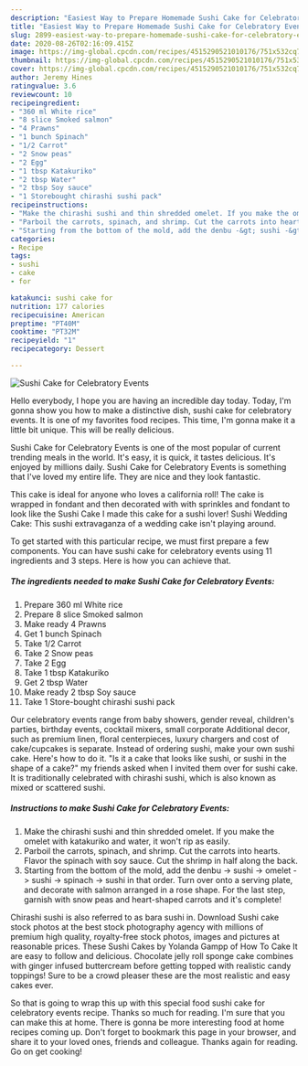 ```yaml
---
description: "Easiest Way to Prepare Homemade Sushi Cake for Celebratory Events"
title: "Easiest Way to Prepare Homemade Sushi Cake for Celebratory Events"
slug: 2899-easiest-way-to-prepare-homemade-sushi-cake-for-celebratory-events
date: 2020-08-26T02:16:09.415Z
image: https://img-global.cpcdn.com/recipes/4515290521010176/751x532cq70/sushi-cake-for-celebratory-events-recipe-main-photo.jpg
thumbnail: https://img-global.cpcdn.com/recipes/4515290521010176/751x532cq70/sushi-cake-for-celebratory-events-recipe-main-photo.jpg
cover: https://img-global.cpcdn.com/recipes/4515290521010176/751x532cq70/sushi-cake-for-celebratory-events-recipe-main-photo.jpg
author: Jeremy Hines
ratingvalue: 3.6
reviewcount: 10
recipeingredient:
- "360 ml White rice"
- "8 slice Smoked salmon"
- "4 Prawns"
- "1 bunch Spinach"
- "1/2 Carrot"
- "2 Snow peas"
- "2 Egg"
- "1 tbsp Katakuriko"
- "2 tbsp Water"
- "2 tbsp Soy sauce"
- "1 Storebought chirashi sushi pack"
recipeinstructions:
- "Make the chirashi sushi and thin shredded omelet. If you make the omelet with katakuriko and water, it won&#39;t rip as easily."
- "Parboil the carrots, spinach, and shrimp. Cut the carrots into hearts. Flavor the spinach with soy sauce. Cut the shrimp in half along the back."
- "Starting from the bottom of the mold, add the denbu -&gt; sushi -&gt; omelet -&gt; sushi -&gt; spinach -&gt; sushi in that order. Turn over onto a serving plate, and decorate with salmon arranged in a rose shape. For the last step, garnish with snow peas and heart-shaped carrots and it&#39;s complete!"
categories:
- Recipe
tags:
- sushi
- cake
- for

katakunci: sushi cake for 
nutrition: 177 calories
recipecuisine: American
preptime: "PT40M"
cooktime: "PT32M"
recipeyield: "1"
recipecategory: Dessert

---
```



![Sushi Cake for Celebratory Events](https://img-global.cpcdn.com/recipes/4515290521010176/751x532cq70/sushi-cake-for-celebratory-events-recipe-main-photo.jpg)

Hello everybody, I hope you are having an incredible day today. Today, I'm gonna show you how to make a distinctive dish, sushi cake for celebratory events. It is one of my favorites food recipes. This time, I'm gonna make it a little bit unique. This will be really delicious.

Sushi Cake for Celebratory Events is one of the most popular of current trending meals in the world. It's easy, it is quick, it tastes delicious. It's enjoyed by millions daily. Sushi Cake for Celebratory Events is something that I've loved my entire life. They are nice and they look fantastic.

This cake is ideal for anyone who loves a california roll! The cake is wrapped in fondant and then decorated with with sprinkles and fondant to look like the Sushi Cake I made this cake for a sushi lover! Sushi Wedding Cake: This sushi extravaganza of a wedding cake isn&#39;t playing around.


To get started with this particular recipe, we must first prepare a few components. You can have sushi cake for celebratory events using 11 ingredients and 3 steps. Here is how you can achieve that.

<!--inarticleads1-->

##### The ingredients needed to make Sushi Cake for Celebratory Events:

1. Prepare 360 ml White rice
1. Prepare 8 slice Smoked salmon
1. Make ready 4 Prawns
1. Get 1 bunch Spinach
1. Take 1/2 Carrot
1. Take 2 Snow peas
1. Take 2 Egg
1. Take 1 tbsp Katakuriko
1. Get 2 tbsp Water
1. Make ready 2 tbsp Soy sauce
1. Take 1 Store-bought chirashi sushi pack


Our celebratory events range from baby showers, gender reveal, children&#39;s parties, birthday events, cocktail mixers, small corporate Additional decor, such as premium linen, floral centerpieces, luxury chargers and cost of cake/cupcakes is separate. Instead of ordering sushi, make your own sushi cake. Here&#39;s how to do it. &#34;Is it a cake that looks like sushi, or sushi in the shape of a cake?&#34; my friends asked when I invited them over for sushi cake. It is traditionally celebrated with chirashi sushi, which is also known as mixed or scattered sushi. 

<!--inarticleads2-->

##### Instructions to make Sushi Cake for Celebratory Events:

1. Make the chirashi sushi and thin shredded omelet. If you make the omelet with katakuriko and water, it won&#39;t rip as easily.
1. Parboil the carrots, spinach, and shrimp. Cut the carrots into hearts. Flavor the spinach with soy sauce. Cut the shrimp in half along the back.
1. Starting from the bottom of the mold, add the denbu -&gt; sushi -&gt; omelet -&gt; sushi -&gt; spinach -&gt; sushi in that order. Turn over onto a serving plate, and decorate with salmon arranged in a rose shape. For the last step, garnish with snow peas and heart-shaped carrots and it&#39;s complete!


Chirashi sushi is also referred to as bara sushi in. Download Sushi cake stock photos at the best stock photography agency with millions of premium high quality, royalty-free stock photos, images and pictures at reasonable prices. These Sushi Cakes by Yolanda Gampp of How To Cake It are easy to follow and delicious. Chocolate jelly roll sponge cake combines with ginger infused buttercream before getting topped with realistic candy toppings! Sure to be a crowd pleaser these are the most realistic and easy cakes ever. 

So that is going to wrap this up with this special food sushi cake for celebratory events recipe. Thanks so much for reading. I'm sure that you can make this at home. There is gonna be more interesting food at home recipes coming up. Don't forget to bookmark this page in your browser, and share it to your loved ones, friends and colleague. Thanks again for reading. Go on get cooking!
